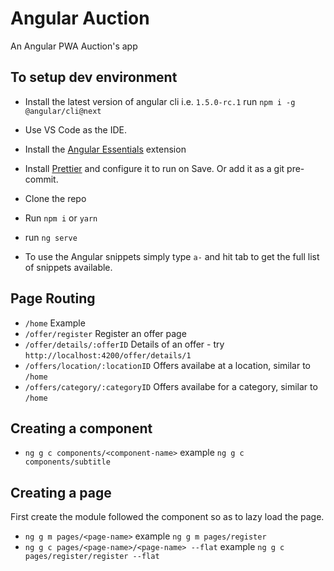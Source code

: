 # Angular Auction

An Angular PWA Auction's app 


## To setup dev environment

* Install the latest version of angular cli i.e. `1.5.0-rc.1` run `npm i -g @angular/cli@next`
* Use VS Code as the IDE.
* Install the [Angular Essentials](https://marketplace.visualstudio.com/items?itemName=johnpapa.angular-essentials) extension
* Install [Prettier](https://marketplace.visualstudio.com/items?itemName=esbenp.prettier-vscode) and configure it to run on Save. Or add it as a git pre-commit.

* Clone the repo
* Run `npm i` or `yarn`
* run `ng serve`
* To use the Angular snippets simply type `a-` and hit tab to get the full list of snippets available.

## Page Routing
* `/home` Example
* `/offer/register` Register an offer page
* `/offer/details/:offerID` Details of an offer - try `http://localhost:4200/offer/details/1`
* `/offers/location/:locationID` Offers availabe at a location, similar to `/home`
* `/offers/category/:categoryID` Offers availabe for a category, similar to `/home`

## Creating a component
* `ng g c components/<component-name>` example `ng g c components/subtitle`

## Creating a page

First create the module followed the component so as to lazy load the page.
* `ng g m pages/<page-name>` example `ng g m pages/register`
* `ng g c pages/<page-name>/<page-name> --flat` example `ng g c pages/register/register --flat`
